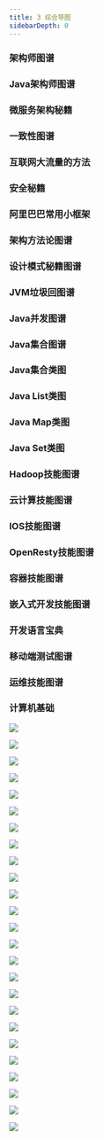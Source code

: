 ```yaml
---
title: 3 综合导图
sidebarDepth: 0
---
```



### 架构师图谱
### Java架构师图谱
### 微服务架构秘籍
### 一致性图谱
### 互联网大流量的方法
### 安全秘籍
### 阿里巴巴常用小框架
### 架构方法论图谱
### 设计模式秘籍图谱
### JVM垃圾回图谱
### Java并发图谱
### Java集合图谱
### Java集合类图
### Java List类图
### Java Map类图
### Java Set类图
### Hadoop技能图谱
### 云计算技能图谱
### IOS技能图谱
### OpenResty技能图谱
### 容器技能图谱
### 嵌入式开发技能图谱
### 开发语言宝典
### 移动端测试图谱
### 运维技能图谱
### 计算机基础 



![](https://s.poetries.work/mindmap/architect/1.1%E6%9E%B6%E6%9E%84%E5%B8%88%E5%9B%BE%E8%B0%B1.jpg)





![](https://s.poetries.work/mindmap/architect/1.2Java%E6%9E%B6%E6%9E%84%E5%B8%88%E5%9B%BE%E8%B0%B1.jpg)





![](https://s.poetries.work/mindmap/architect/1.3%E5%BE%AE%E6%9C%8D%E5%8A%A1%E6%9E%B6%E6%9E%84%E7%A7%98%E7%B1%8D.jpg)





![](https://s.poetries.work/mindmap/architect/1.4%E4%B8%80%E8%87%B4%E6%80%A7%E5%9B%BE%E8%B0%B1.jpg)





![](https://s.poetries.work/mindmap/architect/1.5%E4%BA%92%E8%81%94%E7%BD%91%E5%A4%A7%E6%B5%81%E9%87%8F%E7%9A%84%E6%96%B9%E6%B3%95.jpg)





![](https://s.poetries.work/mindmap/architect/1.6%E5%AE%89%E5%85%A8%E7%A7%98%E7%B1%8D.jpg)





![](https://s.poetries.work/mindmap/architect/1.7%E9%98%BF%E9%87%8C%E5%B7%B4%E5%B7%B4%E5%B8%B8%E7%94%A8%E5%B0%8F%E6%A1%86%E6%9E%B6.jpg)





![](https://s.poetries.work/mindmap/architect/1.8%E6%9E%B6%E6%9E%84%E6%96%B9%E6%B3%95%E8%AE%BA%E5%9B%BE%E8%B0%B1.jpg)





![](https://s.poetries.work/mindmap/architect/1.9%E8%AE%BE%E8%AE%A1%E6%A8%A1%E5%BC%8F%E7%A7%98%E7%B1%8D%E5%9B%BE%E8%B0%B1.jpg)





![](https://s.poetries.work/mindmap/architect/2.1JVM%E5%9E%83%E5%9C%BE%E5%9B%9E%E5%9B%BE%E8%B0%B1.jpg)





![](https://s.poetries.work/mindmap/architect/2.2Java%E5%B9%B6%E5%8F%91%E5%9B%BE%E8%B0%B1.jpg)





![](https://s.poetries.work/mindmap/architect/2.3Java%E9%9B%86%E5%90%88%E5%9B%BE%E8%B0%B1.jpg)





![](https://s.poetries.work/mindmap/architect/2.4Java%E9%9B%86%E5%90%88%E7%B1%BB%E5%9B%BE.jpg)





![](https://s.poetries.work/mindmap/architect/2.5Java-List%E7%B1%BB%E5%9B%BE.jpg)





![](https://s.poetries.work/mindmap/architect/2.6Java-Map%E7%B1%BB%E5%9B%BE.jpg)





![](https://s.poetries.work/mindmap/architect/2.7Java-Set%E7%B1%BB%E5%9B%BE.jpg)





![](https://s.poetries.work/mindmap/architect/3.1Hadoop%E6%8A%80%E8%83%BD%E5%9B%BE%E8%B0%B1.jpg)





![](https://s.poetries.work/mindmap/architect/4.2%E4%BA%91%E8%AE%A1%E7%AE%97%E6%8A%80%E8%83%BD%E5%9B%BE%E8%B0%B1.jpg)





![](https://s.poetries.work/mindmap/architect/5.1IOS%E6%8A%80%E8%83%BD%E5%9B%BE%E8%B0%B1.jpg)





![](https://s.poetries.work/mindmap/architect/5.2OpenResty%E6%8A%80%E8%83%BD%E5%9B%BE%E8%B0%B1.jpg)





![](https://s.poetries.work/mindmap/architect/5.4%E5%AE%B9%E5%99%A8%E6%8A%80%E8%83%BD%E5%9B%BE%E8%B0%B1.jpg)





![](https://s.poetries.work/mindmap/architect/5.5%E5%B5%8C%E5%85%A5%E5%BC%8F%E5%BC%80%E5%8F%91%E6%8A%80%E8%83%BD%E5%9B%BE%E8%B0%B1.jpg)





![](https://s.poetries.work/mindmap/architect/5.6%E5%BC%80%E5%8F%91%E8%AF%AD%E8%A8%80%E5%AE%9D%E5%85%B8.jpg)





![](https://s.poetries.work/mindmap/architect/5.7%E7%A7%BB%E5%8A%A8%E7%AB%AF%E6%B5%8B%E8%AF%95%E5%9B%BE%E8%B0%B1.jpg)





![](https://s.poetries.work/mindmap/architect/5.8%E8%BF%90%E7%BB%B4%E6%8A%80%E8%83%BD%E5%9B%BE%E8%B0%B1.jpg)

